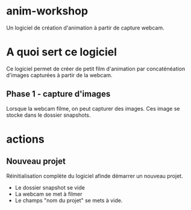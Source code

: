 # anim-workshop
Un logiciel de création d'animation à partir de capture webcam.


# A quoi sert ce logiciel
Ce logiciel permet de créer de petit film d'animation par concaténéation d'images capturées 
à partir de la webcam.

## Phase 1 - capture d'images
Lorsque la webcam filme, on peut capturer des images. Ces image se stocke dans 
le dossier snapshots.

# actions
## Nouveau projet
Réinitialisation complète du logiciel afinde démarrer un nouveau projet. 
- Le dossier snapshot se vide
- La webcam se met à filmer
- Le champs "nom du projet" se mets à vide.

